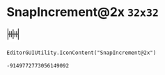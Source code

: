 # SnapIncrement@2x `32x32`
<img src="/img/SnapIncrement@2x.png" width=32 height=32>

``` CSharp
EditorGUIUtility.IconContent("SnapIncrement@2x")
```
```
-9149772773056149092
```
